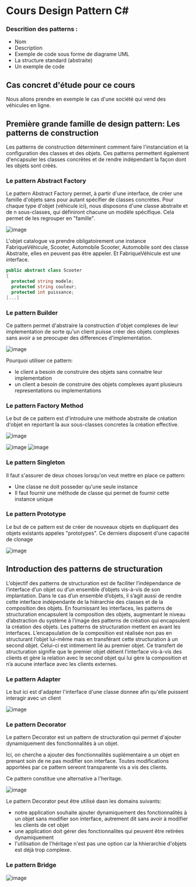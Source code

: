 Cours Design Pattern C# 
=============

### Descrition des patterns :

* Nom
* Description
* Exemple de code sous forme de diagrame UML
* La structure standard (abstraite)
* Un exemple de code

## Cas concret d'étude pour ce cours

Nous allons prendre en exemple le cas d'une société qui vend des véhicules en ligne.

## Première grande famille de design pattern: Les patterns de construction

Les patterns de construction déterminent comment faire l'instanciation et la configuration des classes et des objets. Ces patterns permettent également d'encapsuler les classes concrètes et de rendre indépendant la façon dont les objets sont créés.

### Le pattern Abstract Factory

Le pattern Abstract Factory permet, à partir d'une interface, de créer une famille d'objets sans pour autant spécifier de classes concrètes. Pour chaque type d'objet (véhicule ici), nous disposons d'une classe abstraite et de n sous-classes, qui définiront chacune un modèle spécifique. Cela permet de les regrouper en "famille".

![image](https://github.com/MegaCretin/design-pattern-csharp/assets/74878108/a7aeac03-265c-49d7-86f3-900fddde5e2e)

L'objet catalogue va prendre obligatoirement une instance FabriqueVéhicule, Scooter, Automobile
Scooter, Automobile sont des classe Abstraite, elles en peuvent pas être appeler.
Et FabriqueVéhicule est une interface.

```c#
public abstract class Scooter
{
  protected string modele;
  protected string couleur;
  protected int puissance;
[...]
```

### Le pattern Builder 
Ce pattern permet d'abstraire la construction d'objet complexes de leur implementation de sorte qu'un client puisse créer des objets complexes sans avoir a se preocuper des differences d'implementation.

![image](https://github.com/MegaCretin/design-pattern-csharp/assets/74878108/462c1621-c145-436a-9364-8f5f9b64f62c)

Pourquoi utiliser ce pattern: 
- le client a besoin de construire des objets sans connaitre leur implementation
- un client a besoin de construire des objets complexes ayant plusieurs representations ou implementations

### Le pattern Factory Method

Le but de ce pattern est d'introduire une méthode abstraite de création d'objet en reportant la aux sous-classes concretes la création effective. 

![image](https://github.com/MegaCretin/design-pattern-csharp/assets/74878108/5efe4adc-1b73-4e91-a0a5-b4f22d4d68a0)

![image](https://github.com/MegaCretin/design-pattern-csharp/assets/74878108/515309d5-5cdb-4b10-9513-30004e8aa0a5)
![image](https://github.com/MegaCretin/design-pattern-csharp/assets/74878108/3ae7082c-7249-47f2-95ae-8abee5248ea6)

### Le pattern Singleton

Il faut s'assurer de deux choses lorsqu'on veut mettre en place ce pattern:
- Une classe ne doit posseder qu'une seule instance
- Il faut fournir une méthode de classe qui permet de fournir cette instance unique

### Le pattern Prototype

Le but de ce pattern est de créer de nouveaux objets en dupliquant des objets existants appeles "prototypes".
Ce derniers disposent d'une capacité de clonage

![image](https://github.com/MegaCretin/design-pattern-csharp/assets/74878108/7b7b1c12-28b5-4955-bffb-315d256f3e07)

## Introduction des patterns de structuration

L’objectif des patterns de structuration est de faciliter l’indépendance de l’interface d’un objet ou d’un
ensemble d’objets vis-à-vis de son implantation. Dans le cas d’un ensemble d’objets, il s’agit aussi de
rendre cette interface indépendante de la hiérarchie des classes et de la composition des objets.
En fournissant les interfaces, les patterns de structuration encapsulent la composition des objets,
augmentant le niveau d’abstraction du système à l’image des patterns de création qui encapsulent la
création des objets. Les patterns de structuration mettent en avant les interfaces.
L’encapsulation de la composition est réalisée non pas en structurant l’objet lui-même mais en transférant
cette structuration à un second objet. Celui-ci est intimement lié au premier objet. Ce transfert de
structuration signifie que le premier objet détient l’interface vis-à-vis des clients et gère la relation avec le
second objet qui lui gère la composition et n’a aucune interface avec les clients externes.

### Le pattern Adapter

Le but ici est d'adapter l'interface d'une classe donnee afin qu'elle puissent interagir avec un client

![image](https://github.com/MegaCretin/design-pattern-csharp/assets/74878108/d4934791-abf9-4abe-9ec6-cf143094bef2)

### Le pattern Decorator

Le pattern Decorator est un pattern de structuration qui permet d'ajouter dynamiquement des fonctionnalités à un objet.

Ici, on cherche a ajouter des fonctionnalités suplémentaire a un objet en prenant soin de ne pas modifier son interface. Toutes modifications apportées par ce pattern sereont transparente vis a vis des clients.

Ce pattern constitue une alternative a l'heritage.

![image](https://github.com/MegaCretin/design-pattern-csharp/assets/74878108/bd95fac3-216b-4e12-baae-532118179abb)

Le pattern Decorator peut être utilisé dasn les domains suivants:
- notre application souhaite ajouter dynamiquement des fonctionnalités à un objet sans modifier son interface, autrement dit sans avoir à modifier les clients de cet objet
- une application doit gérer des fonctionnalites qui peuvent être retirées dynamiquement
- l'utilisation de l'héritage n'est pas une option car la hhierarchie d'objets est déjà trop complexe.

### Le pattern Bridge

![image](https://github.com/MegaCretin/design-pattern-csharp/assets/74878108/063891f9-917c-49e8-a68a-1fd79914f648)

